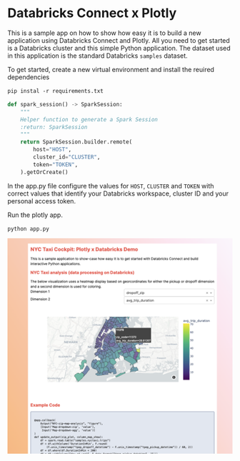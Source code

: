 # Databricks Connect x Plotly

This is a sample app on how to show how easy it is to build a new application
using Databricks Connect and Plotly. All you need to get started is a Databricks
cluster and this simple Python application. The dataset used in this application
is the standard Databricks `samples` dataset.

To get started, create a new virtual environment and install the reuired
dependencies

```commandline
pip instal -r requirements.txt
```

```python
def spark_session() -> SparkSession:
    """
    Helper function to generate a Spark Session
    :return: SparkSession
    """
    return SparkSession.builder.remote(
        host="HOST",
        cluster_id="CLUSTER",
        token="TOKEN",
    ).getOrCreate()
```


In the app.py file configure the values for `HOST`, `CLUSTER` and `TOKEN` with
correct values that identify your Databricks workspace, cluster ID and your personal
access token.

Run the plotly app.

```shell
python app.py
```

![Screenshot](img/SCR-20230405-et1.png)